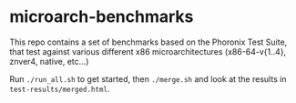 # microarch-benchmarks

This repo contains a set of benchmarks based on the Phoronix Test Suite, that test against various different x86 microarchitectures (x86-64-v{1..4}, znver4, native, etc...)

Run `./run_all.sh` to get started, then `./merge.sh` and look at the results in `test-results/merged.html`.
